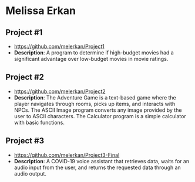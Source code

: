 # Melissa Erkan

## Project #1
- https://github.com/melerkan/Project1  
- **Description**: A program to determine if high-budget movies had a significant advantage over low-budget movies in movie ratings.

## Project #2
- https://github.com/melerkan/Project2  
- **Description**: The Adventure Game is a text-based game where the player navigates through rooms, picks up items, and interacts with NPCs. The ASCII Image program converts any image provided by the user to ASCII characters. The Calculator program is a simple calculator with basic functions.

## Project #3
- https://github.com/melerkan/Project3-Final  
- **Description**: A COVID-19 voice assistant that retrieves data, waits for an audio input from the user, and returns the requested data through an audio output. 
